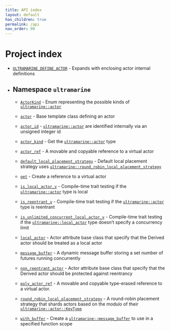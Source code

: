 ```yaml
---
title: API index
layout: default
has_children: true
permalink: /api
nav_order: 99
---
```


# Project index

  - [`ULTRAMARINE_DEFINE_ACTOR`](doc_ultramarine__macro.md#standardese-ULTRAMARINE_DEFINE_ACTOR) - Expands with enclosing actor internal definitions

  - ## Namespace `ultramarine`
    
      - [`ActorKind`](doc_ultramarine__actor_traits.md#standardese-ultramarine__actor_type) - Enum representing the possible kinds of [`ultramarine::actor`](doc_ultramarine__actor.md#standardese-ultramarine__actor)
    
      - [`actor`](doc_ultramarine__actor.md#standardese-ultramarine__actor) - Base template class defining an actor
    
      - [`actor_id`](doc_ultramarine__directory.md#standardese-ultramarine__actor_id) - [`ultramarine::actor`](doc_ultramarine__actor.md#standardese-ultramarine__actor) are identified internally via an unsigned integer id
    
      - [`actor_kind`](doc_ultramarine__actor_traits.md#standardese-ultramarine__actor_kind-Actor---) - Get the [`ultramarine::actor`](doc_ultramarine__actor.md#standardese-ultramarine__actor) type
    
      - [`actor_ref`](doc_ultramarine__actor_ref.md#standardese-ultramarine__actor_ref-Actor-) - A movable and copyable reference to a virtual actor
    
      - [`default_local_placement_strategy`](doc_ultramarine__directory.md#standardese-ultramarine__default_local_placement_strategy) - Default local placement strategy uses [`ultramarine::round_robin_local_placement_strategy`](doc_ultramarine__directory.md#standardese-ultramarine__round_robin_local_placement_strategy)
    
      - [`get`](doc_ultramarine__actor_ref.md#standardese-ultramarine__get-Actor-KeyType--KeyType---) - Create a reference to a virtual actor
    
      - [`is_local_actor_v`](doc_ultramarine__actor_traits.md#standardese-ultramarine__is_local_actor_v) - Compile-time trait testing if the [`ultramarine::actor`](doc_ultramarine__actor.md#standardese-ultramarine__actor) type is local
    
      - [`is_reentrant_v`](doc_ultramarine__actor_traits.md#standardese-ultramarine__is_reentrant_v) - Compile-time trait testing if the [`ultramarine::actor`](doc_ultramarine__actor.md#standardese-ultramarine__actor) type is reentrant
    
      - [`is_unlimited_concurrent_local_actor_v`](doc_ultramarine__actor_traits.md#standardese-ultramarine__is_unlimited_concurrent_local_actor_v) - Compile-time trait testing if the [`ultramarine::local_actor`](doc_ultramarine__actor_attributes.md#standardese-ultramarine__local_actor) type doesn’t specify a concurrency limit
    
      - [`local_actor`](doc_ultramarine__actor_attributes.md#standardese-ultramarine__local_actor) - Actor attribute base class that specify that the Derived actor should be treated as a local actor
    
      - [`message_buffer`](doc_ultramarine__utility.md#standardese-ultramarine__message_buffer-Future-) - A dynamic message buffer storing a set number of futures running concurrently
    
      - [`non_reentrant_actor`](doc_ultramarine__actor_attributes.md#standardese-ultramarine__non_reentrant_actor) - Actor attribute base class that specify that the Derived actor should be protected against reentrancy
    
      - [`poly_actor_ref`](doc_ultramarine__actor_ref.md#standardese-ultramarine__poly_actor_ref) - A movable and copyable type-erased reference to a virtual actor.
    
      - [`round_robin_local_placement_strategy`](doc_ultramarine__directory.md#standardese-ultramarine__round_robin_local_placement_strategy) - A round-robin placement strategy that shards actors based on the modulo of their [`ultramarine::actor::KeyType`](doc_ultramarine__actor.md#standardese-ultramarine__actor__KeyType)
    
      - [`with_buffer`](doc_ultramarine__utility.md#standardese-ultramarine__with_buffer-Func--std__size_t-Func---) - Create a [`ultramarine::message_buffer`](doc_ultramarine__utility.md#standardese-ultramarine__message_buffer-Future-) to use in a specified function scope

